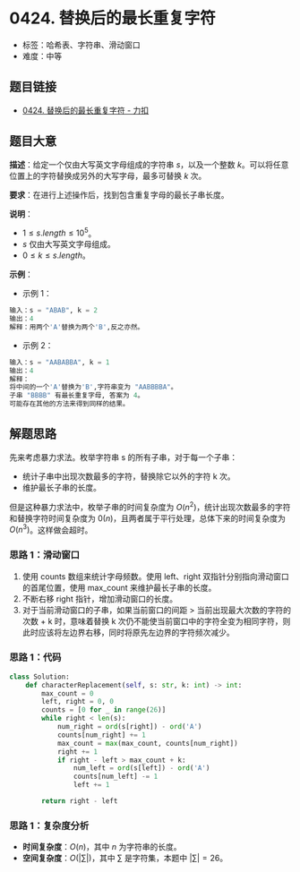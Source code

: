 # 0424. 替换后的最长重复字符

- 标签：哈希表、字符串、滑动窗口
- 难度：中等

## 题目链接

- [0424. 替换后的最长重复字符 - 力扣](https://leetcode.cn/problems/longest-repeating-character-replacement/)

## 题目大意

**描述**：给定一个仅由大写英文字母组成的字符串 $s$，以及一个整数 $k$。可以将任意位置上的字符替换成另外的大写字母，最多可替换 $k$ 次。

**要求**：在进行上述操作后，找到包含重复字母的最长子串长度。

**说明**：

- $1 \le s.length \le 10^5$。
- $s$ 仅由大写英文字母组成。
- $0 \le k \le s.length$。

**示例**：

- 示例 1：

```python
输入：s = "ABAB", k = 2
输出：4
解释：用两个'A'替换为两个'B',反之亦然。
```

- 示例 2：

```python
输入：s = "AABABBA", k = 1
输出：4
解释：
将中间的一个'A'替换为'B',字符串变为 "AABBBBA"。
子串 "BBBB" 有最长重复字母, 答案为 4。
可能存在其他的方法来得到同样的结果。
```

## 解题思路

先来考虑暴力求法。枚举字符串 s 的所有子串，对于每一个子串：

- 统计子串中出现次数最多的字符，替换除它以外的字符 k 次。
- 维护最长子串的长度。

但是这种暴力求法中，枚举子串的时间复杂度为 $O(n^2)$，统计出现次数最多的字符和替换字符时间复杂度为 $0(n)$，且两者属于平行处理，总体下来的时间复杂度为 $O(n^3)$。这样做会超时。

### 思路 1：滑动窗口

1. 使用 counts 数组来统计字母频数。使用 left、right 双指针分别指向滑动窗口的首尾位置，使用 max_count 来维护最长子串的长度。
2. 不断右移 right 指针，增加滑动窗口的长度。
3. 对于当前滑动窗口的子串，如果当前窗口的间距 > 当前出现最大次数的字符的次数 + k 时，意味着替换 k 次仍不能使当前窗口中的字符全变为相同字符，则此时应该将左边界右移，同时将原先左边界的字符频次减少。

### 思路 1：代码

```python
class Solution:
    def characterReplacement(self, s: str, k: int) -> int:
        max_count = 0
        left, right = 0, 0
        counts = [0 for _ in range(26)]
        while right < len(s):
            num_right = ord(s[right]) - ord('A')
            counts[num_right] += 1
            max_count = max(max_count, counts[num_right])
            right += 1
            if right - left > max_count + k:
                num_left = ord(s[left]) - ord('A')
                counts[num_left] -= 1
                left += 1

        return right - left
```

### 思路 1：复杂度分析

- **时间复杂度**：$O(n)$，其中 $n$ 为字符串的长度。
- **空间复杂度**：$O(|\sum|)$，其中 $\sum$ 是字符集，本题中 $| \sum | = 26$。

